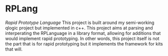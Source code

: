 # RPLang
*Rapid Prototype Language*
This project is built around my semi-working qlogic project but implemented in c++. This project aims at parsing and interperating the RPLanguage in a library format, allowing for additions that would implement rapid prototyping. In other words, this project itself is not the part that is for rapid prototyping but it implements the framework for kits that will.
